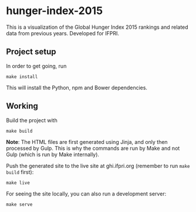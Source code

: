 # hunger-index-2015

This is a visualization of the Global Hunger Index 2015 rankings and related
data from previous years. Developed for IFPRI.

## Project setup

In order to get going, run

    make install

This will install the Python, npm and Bower dependencies.


## Working

Build the project with

    make build

**Note**: The HTML files are first generated using Jinja, and only then
processed by Gulp.  This is why the commands are run by Make and not Gulp
(which is run by Make internally).

Push the generated site to the live site at ghi.ifpri.org (remember to run `make build` first):

    make live

For seeing the site locally, you can also run a development server:

    make serve

